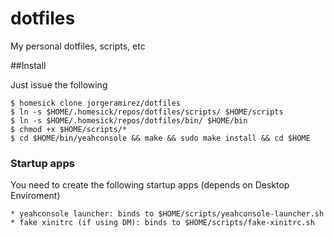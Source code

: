 # dotfiles

My personal dotfiles, scripts, etc

##Install

Just issue the following

    $ homesick clone jorgeramirez/dotfiles
    $ ln -s $HOME/.homesick/repos/dotfiles/scripts/ $HOME/scripts
    $ ln -s $HOME/.homesick/repos/dotfiles/bin/ $HOME/bin
    $ chmod +x $HOME/scripts/*
    $ cd $HOME/bin/yeahconsole && make && sudo make install && cd $HOME

### Startup apps

You need to create the following startup apps (depends on Desktop Enviroment)

    * yeahconsole launcher: binds to $HOME/scripts/yeahconsole-launcher.sh
    * fake xinitrc (if using DM): binds to $HOME/scripts/fake-xinitrc.sh
